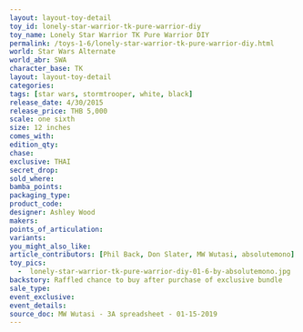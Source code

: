 ```yaml
---
layout: layout-toy-detail 
toy_id: lonely-star-warrior-tk-pure-warrior-diy
toy_name: Lonely Star Warrior TK Pure Warrior DIY
permalink: /toys-1-6/lonely-star-warrior-tk-pure-warrior-diy.html
world: Star Wars Alternate
world_abr: SWA
character_base: TK
layout: layout-toy-detail
categories: 
tags: [star wars, stormtrooper, white, black]
release_date: 4/30/2015
release_price: THB 5,000
scale: one sixth
size: 12 inches
comes_with: 
edition_qty: 
chase: 
exclusive: THAI
secret_drop: 
sold_where: 
bamba_points: 
packaging_type: 
product_code:
designer: Ashley Wood
makers: 
points_of_articulation: 
variants: 
you_might_also_like: 
article_contributors: [Phil Back, Don Slater, MW Wutasi, absolutemono]
toy_pics: 
  -  lonely-star-warrior-tk-pure-warrior-diy-01-6-by-absolutemono.jpg
backstory: Raffled chance to buy after purchase of exclusive bundle
sale_type: 
event_exclusive: 
event_details: 
source_doc: MW Wutasi - 3A spreadsheet - 01-15-2019
---
```

